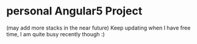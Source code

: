 # personal Angular5 Project 
(may add more stacks in the near future)
Keep updating when I have free time, I am quite busy recently though :)
